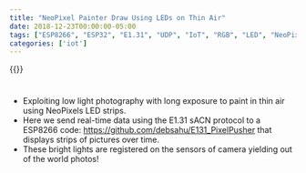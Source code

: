 ```yaml
---
title: "NeoPixel Painter Draw Using LEDs on Thin Air"
date: 2018-12-23T00:00:00-05:00
tags: ["ESP8266", "ESP32", "E1.31", "UDP", "IoT", "RGB", "LED", "NeoPixel"]
categories: ['iot']
---
```


{{<youtube afyqMxOFD78>}}

#

- Exploiting low light photography with long exposure to paint in thin air using NeoPixels LED strips. 
- Here we send real-time data using the E1.31 sACN protocol to a ESP8266 code: https://github.com/debsahu/E131_PixelPusher that displays strips of pictures over time. 
- These bright lights are registered on the sensors of camera yielding out of the world photos!